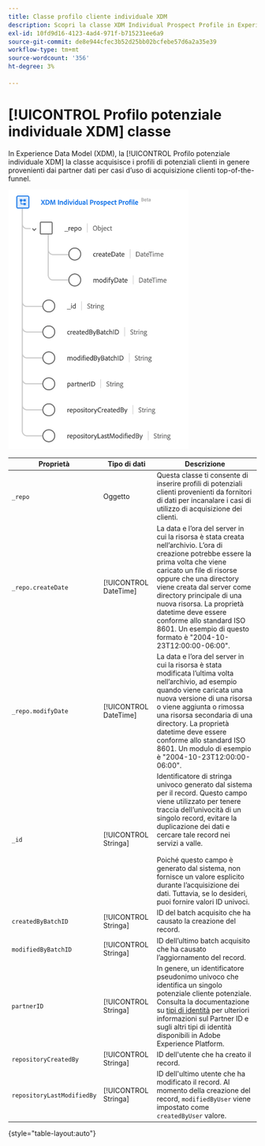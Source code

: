 ```yaml
---
title: Classe profilo cliente individuale XDM
description: Scopri la classe XDM Individual Prospect Profile in Experience Data Model (XDM).
exl-id: 10fd9d16-4123-4ad4-971f-b715231ee6a9
source-git-commit: de8e944cfec3b52d25bb02bcfebe57d6a2a35e39
workflow-type: tm+mt
source-wordcount: '356'
ht-degree: 3%

---
```


# [!UICONTROL Profilo potenziale individuale XDM] classe

In Experience Data Model (XDM), la [!UICONTROL Profilo potenziale individuale XDM] la classe acquisisce i profili di potenziali clienti in genere provenienti dai partner dati per casi d’uso di acquisizione clienti top-of-the-funnel.

![Il diagramma dello schema della classe Prospect XDM.](../images/classes/individual-prospect-profile.png)

| Proprietà | Tipo di dati | Descrizione |
| --- | --- | --- |
| `_repo` | Oggetto | Questa classe ti consente di inserire profili di potenziali clienti provenienti da fornitori di dati per incanalare i casi di utilizzo di acquisizione dei clienti. |
| `_repo.createDate` | [!UICONTROL DateTime] | La data e l’ora del server in cui la risorsa è stata creata nell’archivio. L’ora di creazione potrebbe essere la prima volta che viene caricato un file di risorse oppure che una directory viene creata dal server come directory principale di una nuova risorsa. La proprietà datetime deve essere conforme allo standard ISO 8601. Un esempio di questo formato è &quot;2004-10-23T12:00:00-06:00&quot;. |
| `_repo.modifyDate` | [!UICONTROL DateTime] | La data e l’ora del server in cui la risorsa è stata modificata l’ultima volta nell’archivio, ad esempio quando viene caricata una nuova versione di una risorsa o viene aggiunta o rimossa una risorsa secondaria di una directory. La proprietà datetime deve essere conforme allo standard ISO 8601. Un modulo di esempio è &quot;2004-10-23T12:00:00-06:00&quot;. |
| `_id` | [!UICONTROL Stringa] | Identificatore di stringa univoco generato dal sistema per il record. Questo campo viene utilizzato per tenere traccia dell’univocità di un singolo record, evitare la duplicazione dei dati e cercare tale record nei servizi a valle.<br><br>Poiché questo campo è generato dal sistema, non fornisce un valore esplicito durante l’acquisizione dei dati. Tuttavia, se lo desideri, puoi fornire valori ID univoci. |
| `createdByBatchID` | [!UICONTROL Stringa] | ID del batch acquisito che ha causato la creazione del record. |
| `modifiedByBatchID` | [!UICONTROL Stringa] | ID dell’ultimo batch acquisito che ha causato l’aggiornamento del record. |
| `partnerID` | [!UICONTROL Stringa] | In genere, un identificatore pseudonimo univoco che identifica un singolo potenziale cliente potenziale. Consulta la documentazione su [tipi di identità](../../identity-service/namespaces.md#identity-type) per ulteriori informazioni sul Partner ID e sugli altri tipi di identità disponibili in Adobe Experience Platform. |
| `repositoryCreatedBy` | [!UICONTROL Stringa] | ID dell&#39;utente che ha creato il record. |
| `repositoryLastModifiedBy` | [!UICONTROL Stringa] | ID dell&#39;ultimo utente che ha modificato il record. Al momento della creazione del record, `modifiedByUser` viene impostato come `createdByUser` valore. |

{style="table-layout:auto"}
